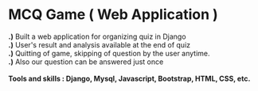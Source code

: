 # MCQ Game ( Web Application )
<b>.)</b> Built a web application for organizing quiz in Django <br>
<b>.)</b> User's result and analysis available at the end of quiz<br>
<b>.)</b> Quitting of game, skipping of question by the user anytime.<br>
<b>.)</b> Also our question can be answered just once
<br><br>
<b>Tools and skills : Django, Mysql, Javascript, Bootstrap,
HTML, CSS, etc. </b>
